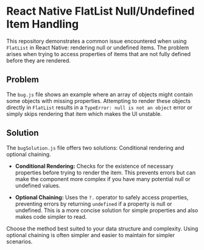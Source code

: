 # React Native FlatList Null/Undefined Item Handling

This repository demonstrates a common issue encountered when using `FlatList` in React Native: rendering null or undefined items. The problem arises when trying to access properties of items that are not fully defined before they are rendered.

## Problem

The `bug.js` file shows an example where an array of objects might contain some objects with missing properties.  Attempting to render these objects directly in `FlatList` results in a `TypeError: null is not an object` error or simply skips rendering that item which makes the UI unstable.

## Solution

The `bugSolution.js` file offers two solutions:  Conditional rendering and optional chaining.

* **Conditional Rendering:** Checks for the existence of necessary properties before trying to render the item. This prevents errors but can make the component more complex if you have many potential null or undefined values.

* **Optional Chaining:** Uses the `?.` operator to safely access properties, preventing errors by returning `undefined` if a property is null or undefined.  This is a more concise solution for simple properties and also makes code simpler to read.

Choose the method best suited to your data structure and complexity. Using optional chaining is often simpler and easier to maintain for simpler scenarios.